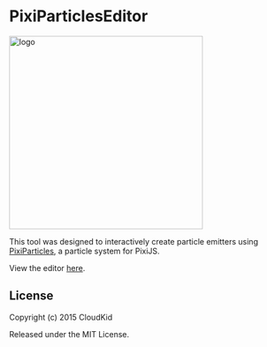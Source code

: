 PixiParticlesEditor
===================

<img src="https://raw.githubusercontent.com/CloudKidStudio/PixiParticlesEditor/master/deploy/assets/images/icon.png" alt="logo" width="350" height="350">

This tool was designed to interactively create particle emitters using [PixiParticles](https://github.com/CloudKidStudio/PixiParticles), a particle system for PixiJS.

View the editor [here](http://cloudkidstudio.github.io/PixiParticlesEditor/).


## License

Copyright (c) 2015 CloudKid

Released under the MIT License.
